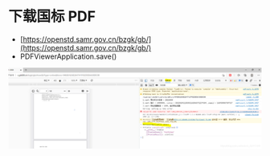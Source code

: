 # 下载国标 PDF


- [https://openstd.samr.gov.cn/bzgk/gb/](https://openstd.samr.gov.cn/bzgk/gb/)
- PDFViewerApplication.save()

![Untitled](assets/下载国标%20PDF/Untitled.png)